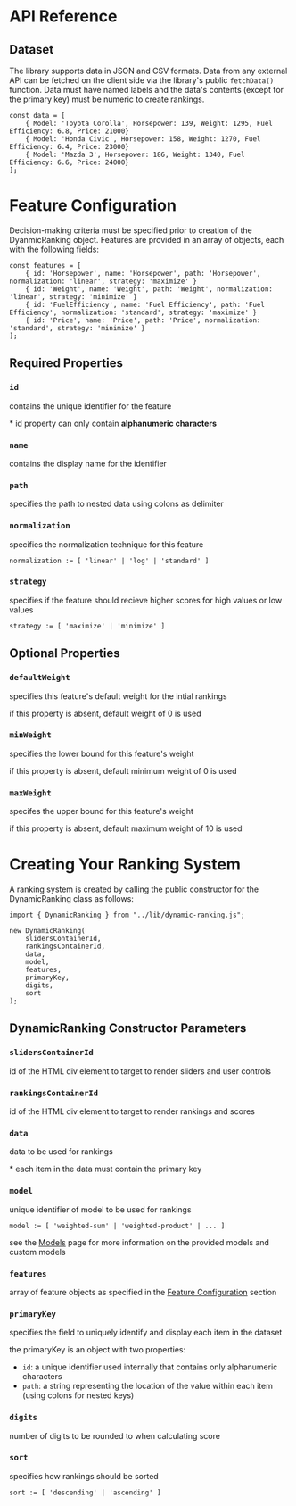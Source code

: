 # API Reference

## Dataset

The library supports data in JSON and CSV formats. Data from any external API can be fetched on the client side via the library's public `fetchData()` function. Data must have named labels and the data's contents (except for the primary key) must be numeric to create rankings.

    const data = [
        { Model: 'Toyota Corolla', Horsepower: 139, Weight: 1295, Fuel Efficiency: 6.8, Price: 21000}
        { Model: 'Honda Civic', Horsepower: 158, Weight: 1270, Fuel Efficiency: 6.4, Price: 23000}
        { Model: 'Mazda 3', Horsepower: 186, Weight: 1340, Fuel Efficiency: 6.6, Price: 24000}
    ];


# Feature Configuration

Decision-making criteria must be specified prior to creation of the DyanmicRanking object. Features are provided in an array of objects, each with the following fields:

    const features = [
        { id: 'Horsepower', name: 'Horsepower', path: 'Horsepower', normalization: 'linear', strategy: 'maximize' }
        { id: 'Weight', name: 'Weight', path: 'Weight', normalization: 'linear', strategy: 'minimize' }
        { id: 'FuelEfficiency', name: 'Fuel Efficiency', path: 'Fuel Efficiency', normalization: 'standard', strategy: 'maximize' }
        { id: 'Price', name: 'Price', path: 'Price', normalization: 'standard', strategy: 'minimize' }
    ];

## Required Properties

### `id`
contains the unique identifier for the feature

\* id property can only contain **alphanumeric characters**

### `name`
contains the display name for the identifier

### `path`
specifies the path to nested data using colons as delimiter

### `normalization`
specifies the normalization technique for this feature

`normalization := [ 'linear' | 'log' | 'standard' ]`

### `strategy`
specifies if the feature should recieve higher scores for high values or low values

`strategy := [ 'maximize' | 'minimize' ]`

## Optional Properties

### `defaultWeight`
specifies this feature's default weight for the intial rankings

if this property is absent, default weight of 0 is used

### `minWeight`
specifies the lower bound for this feature's weight

if this property is absent, default minimum weight of 0 is used

### `maxWeight`
specifes the upper bound for this feature's weight

if this property is absent, default maximum weight of 10 is used

# Creating Your Ranking System

A ranking system is created by calling the public constructor for the DynamicRanking class as follows:

    import { DynamicRanking } from "../lib/dynamic-ranking.js";

    new DynamicRanking(
        slidersContainerId,
        rankingsContainerId,
        data,
        model,
        features,
        primaryKey,
        digits,
        sort
    );

## DynamicRanking Constructor Parameters

### `slidersContainerId`
id of the HTML div element to target to render sliders and user controls

### `rankingsContainerId`
id of the HTML div element to target to render rankings and scores

### `data`
data to be used for rankings

\* each item in the data must contain the primary key

### `model`
unique identifier of model to be used for rankings

`model := [ 'weighted-sum' | 'weighted-product' | ... ]`

see the [Models](models.md) page for more information on the provided models and custom models

### `features`
array of feature objects as specified in the [Feature Configuration](#feature-configuration) section

### `primaryKey`
specifies the field to uniquely identify and display each item in the dataset

the primaryKey is an object with two properties:

+ `id`: a unique identifier used internally that contains only alphanumeric characters
+ `path`: a string representing the location of the value within each item (using colons for nested keys)

### `digits`
number of digits to be rounded to when calculating score

### `sort`
specifies how rankings should be sorted

`sort := [ 'descending' | 'ascending' ]`